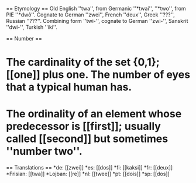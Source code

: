 == Etymology ==
Old English ''twa'', from Germanic ''*twai'', ''*two'', from PIE ''*dwô''. Cognate to German ''zwei'', French ''deux'', Greek ''???'', Russian ''???''. Combining form ''twi-'', cognate to German ''zwi-'', Sanskrit ''dwi-'', Turkish ''iki''.

== Number ==
# The cardinality of the set {0,1}; [[one]] plus one. The number of eyes that a typical human has.
# The ordinality of an element whose predecessor is [[first]]; usually called [[second]] but sometimes ''number two''.

== Translations ==
*de: [[zwei]]
*es: [[dos]]
*fi: [[kaksi]]
*fr: [[deux]]
*Frisian: [[twa]]
*Lojban: [[re]]
*nl: [[twee]]
*pt: [[dois]]
*sp: [[dos]]